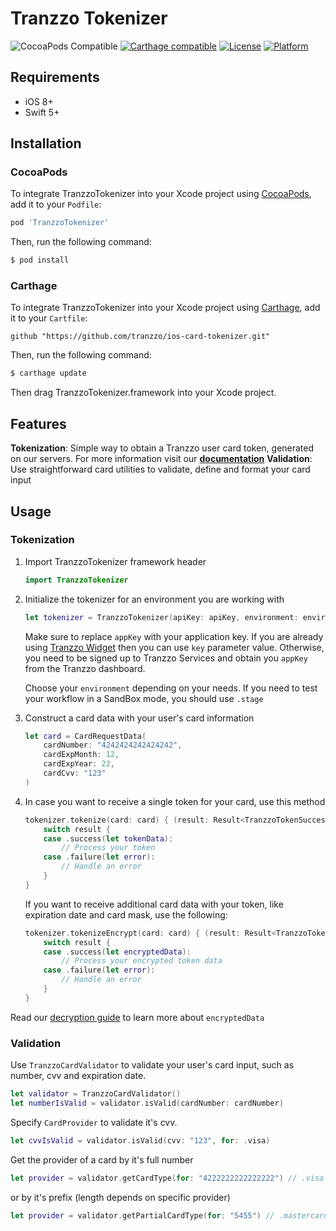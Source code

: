 #  Tranzzo Tokenizer

![CocoaPods Compatible](https://img.shields.io/cocoapods/v/TranzzoTokenizer.svg)
[![Carthage compatible](https://img.shields.io/badge/Carthage-compatible-4BC51D.svg?style=flat)](https://github.com/Carthage/Carthage)
[![License](https://img.shields.io/cocoapods/l/TranzzoTokenizer.svg?style=flat)](https://github.com/tranzzo/ios-card-tokenizer/blob/dev/LICENSE)
[![Platform](https://img.shields.io/cocoapods/p/TranzzoTokenizer.svg?style=flat)](https://github.com/tranzzo/ios-card-tokenizer#)

## Requirements

- iOS 8+
- Swift 5+

## Installation

### CocoaPods

To integrate TranzzoTokenizer into your Xcode project using [CocoaPods](https://cocoapods.org), add it to your `Podfile`:

```ruby
pod 'TranzzoTokenizer'
```

Then, run the following command:

```bash
$ pod install
```

### Carthage

To integrate TranzzoTokenizer into your Xcode project using [Carthage](https://github.com/Carthage/Carthage), add it to your `Cartfile`:

```
github "https://github.com/tranzzo/ios-card-tokenizer.git"
```

Then, run the following command:

```bash
$ carthage update
```

Then drag TranzzoTokenizer.framework into your Xcode project.

## Features

**Tokenization**: Simple way to obtain a Tranzzo user card token, generated on our servers.
    For more information visit our [**documentation**](https://cdn.tranzzo.com/tranzzo-api/index.html)
**Validation**: Use straightforward card utilities to validate, define and format your card input

## Usage

### Tokenization

1. Import TranzzoTokenizer framework header

    ```swift
    import TranzzoTokenizer
    ```

2. Initialize the tokenizer for an environment you are working with
    
    ```swift
    let tokenizer = TranzzoTokenizer(apiKey: apiKey, environment: environment)
    ```
    Make sure to replace `appKey` with your application key. 
    If you are already using [Tranzzo Widget](https://cdn.tranzzo.com/tranzzo-api/index.html#widget-checkout) then you can use `key` parameter value.
    Otherwise, you need to be signed up to Tranzzo Services and obtain you `appKey` from the Tranzzo dashboard.
    
    Choose your `environment` depending on your needs. If you need to test your workflow in a SandBox mode, you should use `.stage`
    
3. Construct a card data with your user's card information
    
    ```swift
    let card = CardRequestData(
        cardNumber: "4242424242424242",
        cardExpMonth: 12,
        cardExpYear: 22,
        cardCvv: "123"
    )
    ```
    
4. 
    In case you want to receive a single token for your card, use this method 

    ```swift
    tokenizer.tokenize(card: card) { (result: Result<TranzzoTokenSuccess, TranzzoError>) in
        switch result {
        case .success(let tokenData):
            // Process your token
        case .failure(let error):
            // Handle an error
        }
    }
    ```
    If you want to receive additional card data with your token, like expiration date and card mask, use the following:

    ```swift
    tokenizer.tokenizeEncrypt(card: card) { (result: Result<TranzzoTokenDataSuccess, TranzzoError>) in
        switch result {
        case .success(let encryptedData):
            // Process your encrypted token data
        case .failure(let error):
            // Handle an error
        }
    }
    ```
Read our [decryption guide](https://github.com/tranzzo/ios-card-tokenizer/blob/dev/DecryptionGuide.md) to learn more about `encryptedData`

### Validation

Use `TranzzoCardValidator` to validate your user's card input, such as number, cvv and expiration date.

```swift
let validator = TranzzoCardValidator()
let numberIsValid = validator.isValid(cardNumber: cardNumber)
```

Specify `CardProvider` to validate it's cvv.

```swift
let cvvIsValid = validator.isValid(cvv: "123", for: .visa)
```

Get the provider of a card by it's full number

```swift
let provider = validator.getCardType(for: "4222222222222222") // .visa
```

or by it's prefix (length depends on specific provider)

```swift
let provider = validator.getPartialCardType(for: "5455") // .mastercard
```
